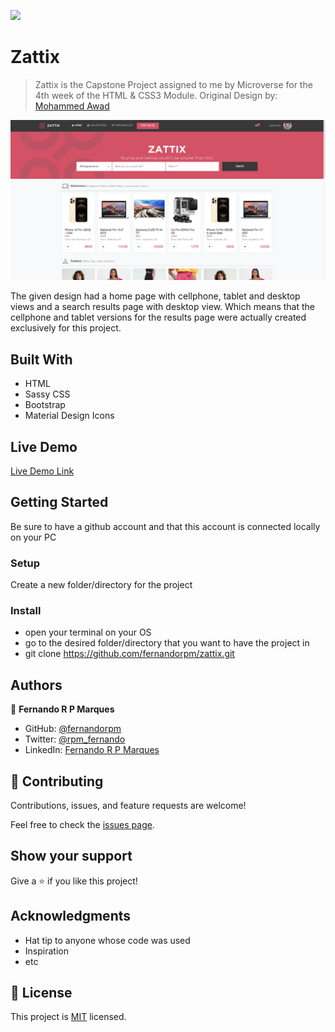 ![](https://img.shields.io/badge/Microverse-blueviolet)

# Zattix

> Zattix is the Capstone Project assigned to me by Microverse for the 4th week of the HTML & CSS3 Module.
> Original Design by: <a href="https://www.behance.net/gallery/24796463/ZATTIX" target="_blank">Mohammed Awad</a>

<img src="./app_screenshot.png" alt="Project Preview"></img>

The given design had a home page with cellphone, tablet and desktop views and a search results page with desktop view.
Which means that the cellphone and tablet versions for the results page were actually created exclusively for this project.

## Built With

- HTML
- Sassy CSS
- Bootstrap
- Material Design Icons

## Live Demo

[Live Demo Link](https://livedemo.com)


## Getting Started

Be sure to have a github account and that this account is connected locally on your PC

### Setup

Create a new folder/directory for the project

### Install

- open your terminal on your OS
- go to the desired folder/directory that you want to have the project in
- git clone https://github.com/fernandorpm/zattix.git

## Authors

👤 **Fernando R P Marques**

- GitHub: <a href="https://github.com/fernandorpm" target="_blank">@fernandorpm</a>
- Twitter: <a href="https://twitter.com/rpm_fernando" target="_blank">@rpm_fernando</a>
- LinkedIn: <a href="https://linkedin.com/in/fernandorpm" target="_blank">Fernando R P Marques</a>


## 🤝 Contributing

Contributions, issues, and feature requests are welcome!

Feel free to check the [issues page](issues/).

## Show your support

Give a ⭐️ if you like this project!

## Acknowledgments

- Hat tip to anyone whose code was used
- Inspiration
- etc

## 📝 License

This project is [MIT](lic.url) licensed.
